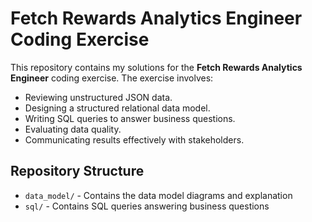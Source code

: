 # Fetch Rewards Analytics Engineer Coding Exercise

This repository contains my solutions for the **Fetch Rewards Analytics Engineer** coding exercise. The exercise involves:
- Reviewing unstructured JSON data.
- Designing a structured relational data model.
- Writing SQL queries to answer business questions.
- Evaluating data quality.
- Communicating results effectively with stakeholders.

## Repository Structure

- `data_model/` - Contains the data model diagrams and explanation
- `sql/` - Contains SQL queries answering business questions


